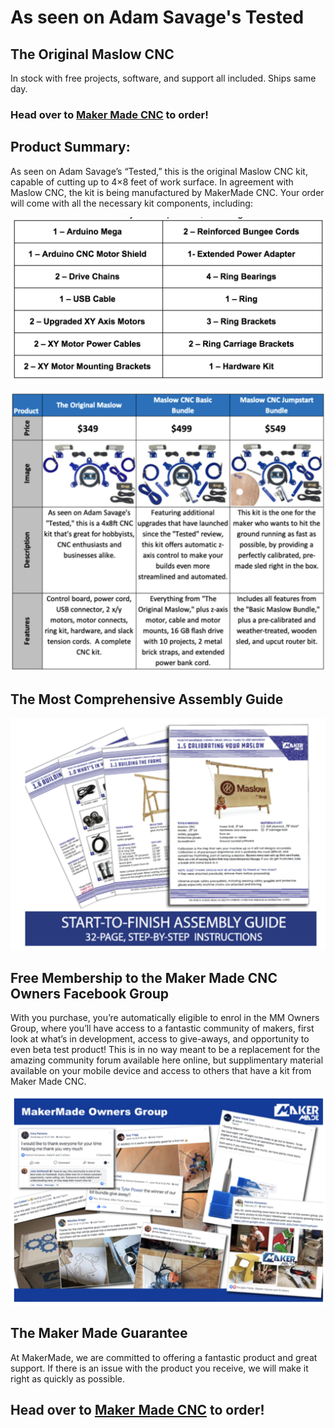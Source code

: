 # As seen on Adam Savage's Tested

## The Original Maslow CNC
In stock with free projects, software, and support all included.  Ships same day.

### Head over to [Maker Made CNC](https://www.makermadecnc.com/shop) to order!

## Product Summary:
As seen on Adam Savage’s “Tested,” this is the original Maslow CNC kit, capable of cutting up to 4×8 feet of work surface.  In agreement with Maslow CNC, the kit is being manufactured by MakerMade CNC. Your order will come with all the necessary kit components, including: 

![Maslow Original Kit Contents](https://github.com/MaslowCommunityGarden/The-Original-Maslow-CNC/blob/master/maslowOriginalParts.png)

![Maslow Kits Available](https://github.com/MaslowCommunityGarden/The-Original-Maslow-CNC/blob/master/maslowKitsGrid.png)

## The Most Comprehensive Assembly Guide

![Maslow Assembly Guide](https://github.com/MaslowCommunityGarden/The-Original-Maslow-CNC/blob/master/maslowAssemblyGuide.png)

## Free Membership to the Maker Made CNC Owners Facebook Group
With you purchase, you’re automatically eligible to enrol in the MM Owners Group, where you’ll have access to a fantastic community of makers, first look at what’s in development, access to give-aways, and opportunity to even beta test product! This is in no way meant to be a replacement for the amazing community forum available here online, but supplimentary material available on your mobile device and access to others that have a kit from Maker Made CNC.

![Maker Made Owners Group](https://github.com/MaslowCommunityGarden/The-Original-Maslow-CNC/blob/master/makerMadeOwnerGroup.png)

## The Maker Made Guarantee

At MakerMade, we are committed to offering a fantastic product and great support. If there is an issue with the product you receive, we will make it right as quickly as possible.

## Head over to [Maker Made CNC](https://www.makermadecnc.com/shop) to order!
